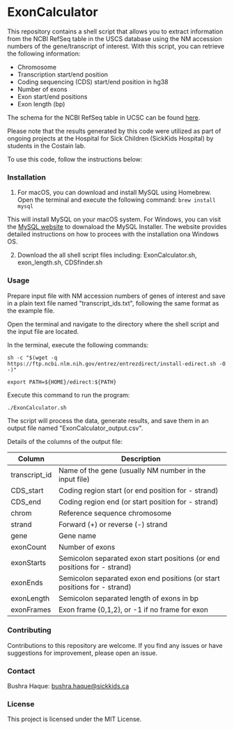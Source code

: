 # ExonCalculator

This repository contains a shell script that allows you to extract information from the NCBI RefSeq table in the USCS database using the NM accession numbers of the gene/transcript of interest. With this script, you can retrieve the following information: 

* Chromosome
* Transcription start/end position
* Coding sequencing (CDS) start/end position in hg38
* Number of exons
* Exon start/end positions
* Exon length (bp)

The schema for the NCBI RefSeq table in UCSC can be found [here](https://genome.ucsc.edu/cgi-bin/hgTables?db=hg19&hgta_group=genes&hgta_track=refSeqComposite&hgta_table=ncbiRefSeqSelect&hgta_doSchema=describe+table+schema).

Please note that the results generated by this code were utilized as part of ongoing projects at the Hospital for Sick Children (SickKids Hospital) by students in the Costain lab.

To use this code, follow the instructions below:

### Installation

1. For macOS, you can download and install MySQL using Homebrew. Open the terminal and execute the following command:
`brew install mysql`

This will install MySQL on your macOS system. 
For Windows, you can visit the [MySQL website](https://dev.mysql.com/downloads/windows/installer/) to downaload the MySQL Installer. The website provides detailed instructions on how to procees with the installation ona Windows OS. 

2. Download the all shell script files including: ExonCalculator.sh, exon_length.sh, CDSfinder.sh 

### Usage

Prepare input file with NM accession numbers of genes of interest and save in a plain text file named "transcript_ids.txt", following the same format as the example file. 

Open the terminal and navigate to the directory where the shell script and the input file are located. 

In the terminal, execute the following commands:

`sh -c "$(wget -q https://ftp.ncbi.nlm.nih.gov/entrez/entrezdirect/install-edirect.sh -O -)"`

`export PATH=${HOME}/edirect:${PATH}`

Execute this command to run the program: 

`./ExonCalculator.sh`

The script will process the data, generate results, and save them in an output file named "ExonCalculator_output.csv".

Details of the columns of the output file: 

Column       | Description
-------------| ----------------------------------------------------------------------------
transcript_id| Name of the gene (usually NM number in the input file)
CDS_start    | Coding region start (or end position for - strand)
CDS_end      | Coding region end (or start position for - strand)
chrom        | Reference sequence chromosome 
strand       | Forward (+) or reverse (-) strand 
gene         | Gene name
exonCount    | Number of exons 
exonStarts   | Semicolon separated exon start positions (or end positions for - strand)
exonEnds     | Semicolon separated exon end positions (or start positions for - strand)
exonLength   | Semicolon separated length of exons in bp 
exonFrames   | Exon frame {0,1,2}, or -1 if no frame for exon

### Contributing
Contributions to this repository are welcome. If you find any issues or have suggestions for improvement, please open an issue.

### Contact

Bushra Haque: bushra.haque@sickkids.ca

### License
This project is licensed under the MIT License.
